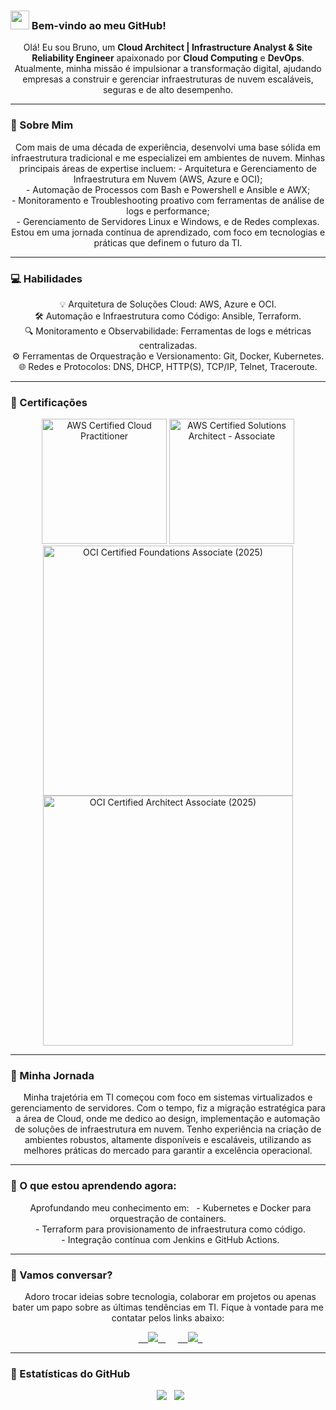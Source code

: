 ### <img src="https://raw.githubusercontent.com/iampavangandhi/iampavangandhi/master/gifs/Hi.gif" width="30px"> Bem-vindo ao meu GitHub!

<p align="center">
  Olá! Eu sou Bruno, um <strong>Cloud Architect | Infrastructure Analyst & Site Reliability Engineer</strong> apaixonado por <strong>Cloud Computing</strong> e <strong>DevOps</strong>.<br>
  Atualmente, minha missão é impulsionar a transformação digital, ajudando empresas a construir e gerenciar infraestruturas de nuvem escaláveis, seguras e de alto desempenho.
</p>

---

### 🌟 Sobre Mim

<p align="center">
  Com mais de uma década de experiência, desenvolvi uma base sólida em infraestrutura tradicional e me especializei em ambientes de nuvem. Minhas principais áreas de expertise incluem:
  - Arquitetura e Gerenciamento de Infraestrutura em Nuvem (AWS, Azure e OCI);<br>
  - Automação de Processos com Bash e Powershell e Ansible e AWX;<br>
  - Monitoramento e Troubleshooting proativo com ferramentas de análise de logs e performance;<br>
  - Gerenciamento de Servidores Linux e Windows, e de Redes complexas.<br>
  Estou em uma jornada contínua de aprendizado, com foco em tecnologias e práticas que definem o futuro da TI.
</p>

---

### 💻 Habilidades

<p align="center">
  💡 Arquitetura de Soluções Cloud: AWS, Azure e OCI.<br>
  🛠️ Automação e Infraestrutura como Código: Ansible, Terraform.<br>
  🔍 Monitoramento e Observabilidade: Ferramentas de logs e métricas centralizadas.<br>
  ⚙️ Ferramentas de Orquestração e Versionamento: Git, Docker, Kubernetes.<br>
  🌐 Redes e Protocolos: DNS, DHCP, HTTP(S), TCP/IP, Telnet, Traceroute.
</p>

---

### 📜 Certificações

<p align="center">
<a href="https://github.com/bruno0nline/My-Certifications/blob/main/aws-certified-cloud-practitioner.png?raw=true" alt="AWS Cloud Practitioner">
<img src="https://github.com/bruno0nline/My-Certifications/blob/main/aws-certified-cloud-practitioner.png?raw=true" width="200px" title="AWS Certified Cloud Practitioner"></a>
<a href="https://github.com/bruno0nline/My-Certifications/blob/main/aws-certified-solutions-architect-associate.png?raw=true" alt="AWS Solutions Architect Associate">
<img src="https://github.com/bruno0nline/My-Certifications/blob/main/aws-certified-solutions-architect-associate.png?raw=true" width="200px" title="AWS Certified Solutions Architect - Associate"></a>
<a href="https://github.com/bruno0nline/My-Certifications/blob/main/OCI25FNDCFAV1.png?raw=true" alt="OCI Certified Foundations Associate">
<img src="https://github.com/bruno0nline/My-Certifications/blob/main/OCI25FNDCFAV1.png?raw=true" width="400px" title="OCI Certified Foundations Associate (2025)"></a>
<a href="https://github.com/bruno0nline/My-Certifications/blob/main/OCI25CAA.png?raw=true" alt="OCI Certified Architect Associate">
<img src="https://github.com/bruno0nline/My-Certifications/blob/main/OCI25CAA.png?raw=true" width="400px" title="OCI Certified Architect Associate (2025)"></a>
</p>

---

### 🚀 Minha Jornada

<p align="center">
  Minha trajetória em TI começou com foco em sistemas virtualizados e gerenciamento de servidores. Com o tempo, fiz a migração estratégica para a área de Cloud, onde me dedico ao design, implementação e automação de soluções de infraestrutura em nuvem. Tenho experiência na criação de ambientes robustos, altamente disponíveis e escaláveis, utilizando as melhores práticas do mercado para garantir a excelência operacional.
</p>

---

### 🌱 O que estou aprendendo agora:

<p align="center">
  Aprofundando meu conhecimento em:
  - Kubernetes e Docker para orquestração de containers.<br>
  - Terraform para provisionamento de infraestrutura como código.<br>
  - Integração contínua com Jenkins e GitHub Actions.
</p>

---

### 💌 Vamos conversar?

<p align="center">
  Adoro trocar ideias sobre tecnologia, colaborar em projetos ou apenas bater um papo sobre as últimas tendências em TI. Fique à vontade para me contatar pelos links abaixo:
</p>

<p align="center">
  <a href="https://www.instagram.com/bruno0nline/" alt="Instagram">
    <img src="https://img.shields.io/badge/-Instagram-DF0174?style=for-the-badge&logo=instagram&logoColor=white"/>
  </a>
  
  <a href="https://www.linkedin.com/in/brunomendesaugusto/" alt="Linkedin">
    <img src="https://img.shields.io/badge/-Linkedin-0e76a8?style=for-the-badge&logo=Linkedin&logoColor=white"/>
  </a>
</p>

---

### 🌟 Estatísticas do GitHub

<p align="center">
  <img src="https://github-readme-stats.vercel.app/api?username=bruno0nline&show_icons=true&theme=tokyonight&line_height=27">
  <img src="https://github-readme-stats.vercel.app/api/top-langs/?username=bruno0nline&hide=css,html&theme=tokyonight">
</p>
